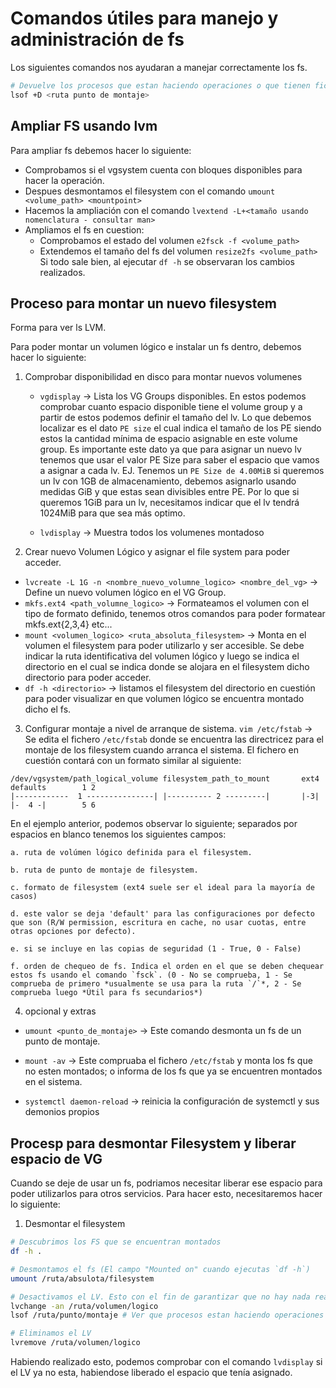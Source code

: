 # Comandos útiles para manejo y administración de fs

Los siguientes comandos nos ayudaran a manejar correctamente los fs.

``` bash
# Devuelve los procesos que estan haciendo operaciones o que tienen ficheros abiertos en este fs.
lsof +D <ruta punto de montaje>
```

## Ampliar FS usando lvm
Para ampliar fs debemos hacer lo siguiente: 
- Comprobamos si el vgsystem cuenta con bloques disponibles para hacer la operación.
- Despues desmontamos el filesystem con el comando `umount <volume_path> <mountpoint>`
- Hacemos la ampliación con el comando `lvextend -L+<tamaño usando nomenclatura - consultar man>`
- Ampliamos el fs en cuestion:
    - Comprobamos el estado del volumen `e2fsck -f <volume_path>`
    - Extendemos el tamaño del fs del volumen `resize2fs <volume_path>`
Si todo sale bien, al ejecutar `df -h` se observaran los cambios realizados.

## Proceso para montar un nuevo filesystem

Forma para ver ls LVM.

Para poder montar un volumen lógico e instalar un fs dentro, debemos hacer lo siguiente:


1. Comprobar disponibilidad en disco para montar nuevos volumenes

    - `vgdisplay` -> Lista los VG Groups disponibles. En estos podemos comprobar cuanto espacio disponible tiene el volume group y a partir de estos podemos definir el tamaño del lv. Lo que debemos localizar es el dato `PE size` el cual indica el tamaño de los PE siendo estos la cantidad mínima de espacio asignable en este volume group. Es importante este dato ya que para asignar un nuevo lv tenemos que usar el valor PE Size para saber el espacio que vamos a asignar a cada lv. EJ. Tenemos un `PE Size de 4.00MiB` si queremos un lv con 1GB de almacenamiento, debemos asignarlo usando medidas GiB y que estas sean divisibles entre PE. Por lo que si queremos 1GiB para un lv, necesitamos indicar que el lv tendrá 1024MiB para que sea más optimo.


    - `lvdisplay` -> Muestra todos los volumenes montadoso

2. Crear nuevo Volumen Lógico y asignar el file system para poder acceder.
- `lvcreate -L 1G -n <nombre_nuevo_volumne_logico> <nombre_del_vg>` -> Define un nuevo volumen lógico en el VG Group.
- `mkfs.ext4 <path_volumne_logico>` -> Formateamos el volumen con el tipo de formato definido, tenemos otros comandos para poder formatear mkfs.ext{2,3,4} etc...
- `mount <volumen_logico> <ruta_absoluta_filesystem>` -> Monta en el volumen el filesystem para poder utilizarlo y ser accesible. Se debe indicar la ruta identificativa del volumen lógico y luego se indica el directorio en el cual se indica donde se alojara en el filesystem dicho directorio para poder acceder.
- `df -h <directorio>` -> listamos el filesystem del directorio en cuestión para poder visualizar en que volumen lógico se encuentra montado dicho el fs.

3. Configurar montaje a nivel de arranque de sistema. 
`vim /etc/fstab` -> Se edita el fichero `/etc/fstab` donde se encuentra las directricez para el montaje de los filesystem cuando arranca el sistema.
El fichero en cuestión contará con un formato similar al siguiente:

``` text
/dev/vgsystem/path_logical_volume filesystem_path_to_mount       ext4        defaults        1 2
|------------  1 ---------------| |---------- 2 ---------|       |-3|        |-  4 -|        5 6
```

En el ejemplo anterior, podemos observar lo siguiente; separados por espacios en blanco tenemos los siguientes campos: 

    a. ruta de volúmen lógico definida para el filesystem.

    b. ruta de punto de montaje de filesystem.

    c. formato de filesystem (ext4 suele ser el ideal para la mayoría de casos)

    d. este valor se deja 'default' para las configuraciones por defecto que son (R/W permission, escritura en cache, no usar cuotas, entre otras opciones por defecto).

    e. si se incluye en las copias de seguridad (1 - True, 0 - False)

    f. orden de chequeo de fs. Indica el orden en el que se deben chequear estos fs usando el comando `fsck`. (0 - No se comprueba, 1 - Se comprueba de primero *usualmente se usa para la ruta `/`*, 2 - Se comprueba luego *Útil para fs secundarios*)

4. opcional y extras

- `umount <punto_de_montaje>` -> Este comando desmonta un fs de un punto de montaje.

- `mount -av` -> Este compruaba el fichero `/etc/fstab` y monta los fs que no esten montados; o informa de los fs que ya se encuentren montados en el sistema.

- `systemctl daemon-reload` -> reinicia la configuración de systemctl y sus demonios propios

## Procesp para desmontar Filesystem y liberar espacio de VG

Cuando se deje de usar un fs, podriamos necesitar liberar ese espacio para poder utilizarlos para otros servicios. Para hacer esto, necesitaremos hacer lo siguiente:

1. Desmontar el filesystem
``` bash
# Descubrimos los FS que se encuentran montados
df -h .

# Desmontamos el fs (El campo "Mounted on" cuando ejecutas `df -h`)
umount /ruta/absulota/filesystem

# Desactivamos el LV. Esto con el fin de garantizar que no hay nada realizando operaciones IO en este FS.
lvchange -an /ruta/volumen/logico
lsof /ruta/punto/montaje # Ver que procesos estan haciendo operaciones IO en este fs.

# Eliminamos el LV
lvremove /ruta/volumen/logico
```

Habiendo realizado esto, podemos comprobar con el comando `lvdisplay` si el LV ya no esta, habiendose liberado el espacio que tenía asignado.